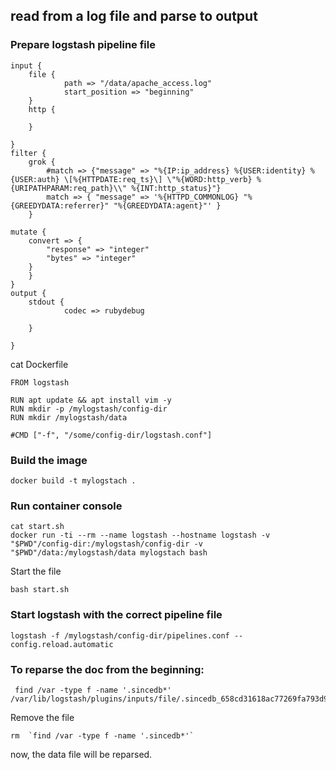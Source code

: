 
## read from a log file and parse to output

### Prepare logstash pipeline file

    input {
        file {
                path => "/data/apache_access.log"
                start_position => "beginning"
        }
        http {
    
        }
    
    }
    filter {
        grok {
            #match => {"message" => "%{IP:ip_address} %{USER:identity} %{USER:auth} \[%{HTTPDATE:req_ts}\] \"%{WORD:http_verb} %{URIPATHPARAM:req_path}\\" %{INT:http_status}"}
    	    match => { "message" => '%{HTTPD_COMMONLOG} "%{GREEDYDATA:referrer}" "%{GREEDYDATA:agent}"' }
        }

    mutate {
        convert => {
            "response" => "integer"
            "bytes" => "integer"
        }
        }
    }
    output {
        stdout {
                codec => rubydebug
                    
        }
    
    }



cat Dockerfile

    FROM logstash
    
    RUN apt update && apt install vim -y
    RUN mkdir -p /mylogstash/config-dir
    RUN mkdir /mylogstash/data
    
    #CMD ["-f", "/some/config-dir/logstash.conf"]


### Build the image

    docker build -t mylogstach .

### Run container console 

    cat start.sh 
    docker run -ti --rm --name logstash --hostname logstash -v "$PWD"/config-dir:/mylogstash/config-dir -v "$PWD"/data:/mylogstash/data mylogstach bash

Start the file

    bash start.sh

### Start logstash with the correct pipeline file

    logstash -f /mylogstash/config-dir/pipelines.conf --config.reload.automatic

### To reparse the doc from the beginning:
     find /var -type f -name '.sincedb*'
    /var/lib/logstash/plugins/inputs/file/.sincedb_658cd31618ac77269fa793d90b42085f

Remove the file
    
    rm  `find /var -type f -name '.sincedb*'`

now, the data file will be reparsed.
